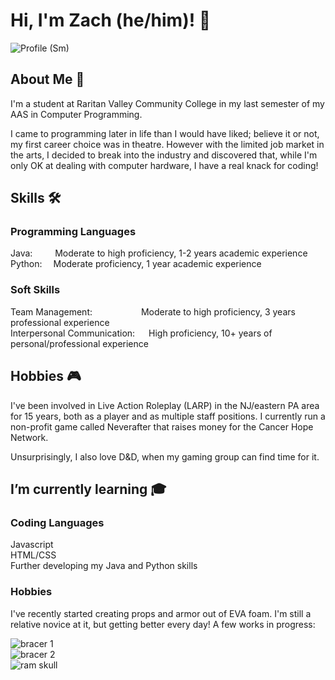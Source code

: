 # Hi, I'm Zach (he/him)! 👋
![Profile (Sm)](https://user-images.githubusercontent.com/70988581/132432552-eb52da57-67a1-4d5f-bee6-693879f5c32b.jpg)

  
## About Me :mega:
I'm a student at Raritan Valley Community College in my last semester of my AAS in Computer Programming.

I came to programming later in life than I would have liked; believe it or not, my first career choice was in theatre. However with the limited job market in the arts, I decided to break into the industry and discovered that, while I'm only OK at dealing with computer hardware, I have a real knack for coding!

  
## Skills 🛠 
### Programming Languages
Java: &emsp;&emsp; Moderate to high proficiency, 1-2 years academic experience  
Python: &emsp;Moderate proficiency, 1 year academic experience 

### Soft Skills
Team Management: &emsp;&emsp;&emsp;&emsp;&emsp; Moderate to high proficiency, 3 years professional experience  
Interpersonal Communication: &emsp; High proficiency, 10+ years of personal/professional experience


## Hobbies 🎮
I've been involved in Live Action Roleplay (LARP) in the NJ/eastern PA area for 15 years, both as a player and as multiple staff positions. I currently run a non-profit game called Neverafter that raises money for the Cancer Hope Network.

Unsurprisingly, I also love D&D, when my gaming group can find time for it.


## I’m currently learning 🎓
### Coding Languages
Javascript  
HTML/CSS  
Further developing my Java and Python skills

### Hobbies
I've recently started creating props and armor out of EVA foam. I'm still a relative novice at it, but getting better every day! A few works in progress:

![bracer 1](https://user-images.githubusercontent.com/70988581/132433506-b80790b1-ef4e-471d-8149-fea289513826.jpg)  
![bracer 2](https://user-images.githubusercontent.com/70988581/132433511-f60a4360-b948-4678-9cf7-2f744fdc312f.png)  
![ram skull](https://user-images.githubusercontent.com/70988581/132433645-c2a7cafd-40df-4fc6-a995-e0a86647d9ca.png)

